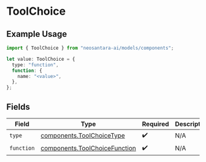 # ToolChoice

## Example Usage

```typescript
import { ToolChoice } from "neosantara-ai/models/components";

let value: ToolChoice = {
  type: "function",
  function: {
    name: "<value>",
  },
};
```

## Fields

| Field                                                                          | Type                                                                           | Required                                                                       | Description                                                                    |
| ------------------------------------------------------------------------------ | ------------------------------------------------------------------------------ | ------------------------------------------------------------------------------ | ------------------------------------------------------------------------------ |
| `type`                                                                         | [components.ToolChoiceType](../../models/components/toolchoicetype.md)         | :heavy_check_mark:                                                             | N/A                                                                            |
| `function`                                                                     | [components.ToolChoiceFunction](../../models/components/toolchoicefunction.md) | :heavy_check_mark:                                                             | N/A                                                                            |